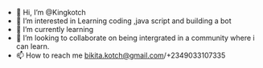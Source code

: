 - 👋 Hi, I’m @Kingkotch
- 👀 I’m interested in Learning coding ,java script and building a bot
- 🌱 I’m currently learning 
- 💞️ I’m looking to collaborate on being intergrated in a community where i can learn.
- 📫 How to reach me bikita.kotch@gmail.com/+2349033107335

<!---
Kingkotch/Kingkotch is a ✨ special ✨ repository because its `README.md` (this file) appears on your GitHub profile.
You can click the Preview link to take a look at your changes.
--->
